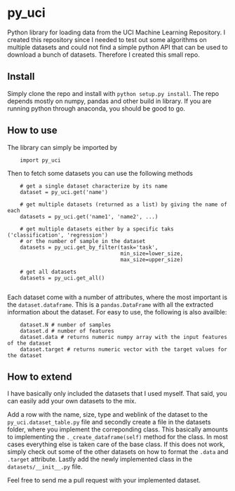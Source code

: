 # py_uci

Python library for loading data from the UCI Machine Learning Repository. I
created this repository since I needed to test out some algorithms on multiple
datasets and could not find a simple python API that can be used to download
a bunch of datasets. Therefore I created this small repo. 

## Install

Simply clone the repo and install with `python setup.py install`. The repo
depends mostly on numpy, pandas and other build in library. If you are running
python through anaconda, you should be good to go.

## How to use

The library can simply be imported by
```
    import py_uci
```
Then to fetch some datasets you can use the following methods
```
    # get a single dataset characterize by its name
    dataset = py_uci.get('name') 
    
    # get multiple datasets (returned as a list) by giving the name of each
    datasets = py_uci.get('name1', 'name2', ...)
    
    # get multiple datasets either by a specific taks ('classification', 'regression')
    # or the number of sample in the dataset
    datasets = py_uci.get_by_filter(task='task', 
                                    min_size=lower_size,
                                    max_size=upper_size)
    
    # get all datasets
    datasets = py_uci.get_all()
    
```

Each dataset come with a number of attributes, where the most important is the
`dataset.dataframe`. This is a `pandas.DataFrame` with all the extracted
information about the dataset. For easy to use, the following is also availble:

```
    dataset.N # number of samples
    dataset.d # number of features
    dataset.data # returns numeric numpy array with the input features of the dataset
    dataset.target # returns numeric vector with the target values for the dataset
```

## How to extend
I have basically only included the datasets that I used myself. That said, you
can easily add your own datasets to the mix.

Add a row with the name, size, type and weblink of the dataset to the `py_uci.dataset_table.py`
file and secondly create a file in the datasets folder, where you implement the
correponding class. This basically amounts to implementing the `._create_dataframe(self)`
method for the class. In most cases everything else is taken care of the base class.
If this does not work, simply check out some of the other datasets on how to format
the `.data` and `.target` attribute. Lastly add the newly implemented class in the
`datasets/__init__.py` file.

Feel free to send me a pull request with your implemented dataset.